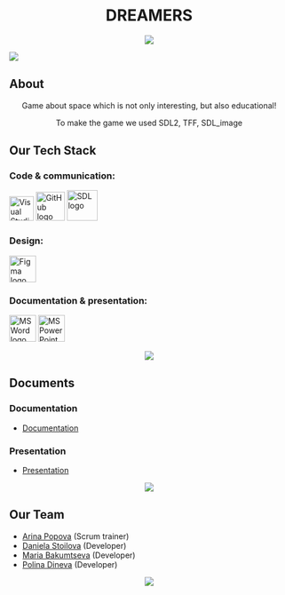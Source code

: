 <h1 align="center">DREAMERS</h1>

<p align="center">
    <img src="https://media.discordapp.net/attachments/1202314715636961413/1210645348129701948/DREAMERS_.png?ex=65eb5057&is=65d8db57&hm=df59c9b746a474265dc57da69ef657ab96ccd2f42cfe077ac042f64757bc204d&=&format=webp&quality=lossless&width=600&height=600">
</p>
<img src="https://cdn.discordapp.com/attachments/1103246649075171390/1116130271583031347/line-light.jpg"/>

##  About
<p align="center">Game about space which is not only interesting, but also educational!</p>
<p align="center">To make the game we used SDL2, TFF, SDL_image</p>
<p align="center">
    <https://media.discordapp.net/attachments/1202314715636961413/1210645348129701948/DREAMERS_.png?ex=65eb5057&is=65d8db57&hm=df59c9b746a474265dc57da69ef657ab96ccd2f42cfe077ac042f64757bc204d&=&format=webp&quality=lossless&width=600&height=600img src="https://cdn.discordapp.com/attachments/1103246649075171390/1116130271583031347/line-light.jpg"/>
</p>

##  Our Tech Stack
### Code & communication:
<p align="left">
    <a href="https://visualstudio.microsoft.com/vs/"><img src="https://upload.wikimedia.org/wikipedia/commons/thumb/5/59/Visual_Studio_Icon_2019.svg/1030px-Visual_Studio_Icon_2019.svg.png" alt="Visual Studio 2022 logo" width=44px /></a>
    <a href="https://github.com/"><img src="https://img.icons8.com/nolan/344/github.png" alt="GitHub logo" width=52px /></a>
    <a href="https://github.com/"><img src="https://tr0ll.net/libsdl/contest/pictures/ArneClaus.gif" alt="SDL logo" width=55px /></a>
</p>

### Design:
<p align="left">
    <a href="https://www.figma.com/"><img src="https://img.icons8.com/color/344/figma--v1.png" alt="Figma logo" width=48px/></a>
</p>

### Documentation & presentation:
<p align="left">
    <a href="https://www.microsoft.com/en-ww/microsoft-365/word"><img src="https://img.icons8.com/color/344/ms-word.png" alt="MS Word logo" width=48px /></a>
    <a href="https://www.microsoft.com/en-ww/microsoft-365/powerpoint"><img src="https://img.icons8.com/color/344/ms-powerpoint.png" alt="MS PowerPoint logo" width=48px /></a>
</p>

<p align="center">
    <img src="https://cdn.discordapp.com/attachments/1103246649075171390/1116130271583031347/line-light.jpg"/>
</p>

##  Documents

### Documentation
  - <a href = "https://codingburgas-my.sharepoint.com/:w:/g/personal/aapopova22_codingburgas_bg/EUmK5_5EqoFHuxlCEDrU4rYBVnRPgEspJ4gIj9GMueYSDQ?e=R7m78u">Documentation</a>
### Presentation
  - <a href = "https://codingburgas-my.sharepoint.com/:p:/g/personal/aapopova22_codingburgas_bg/EQ6lAgHxswJOusdtNMPSHzkBCaPM4jSzGDxgINdEflQ-MQ?e=UGmLKZ">Presentation</a>

<p align="center">
    <img src="https://cdn.discordapp.com/attachments/1103246649075171390/1116130271583031347/line-light.jpg"/>
</p>

##  Our Team

- <a href = "https://github.com/AAPopova22">Arina Popova</a> (Scrum trainer)
- <a href = "https://github.com/DDStoilova22">Daniela Stoilova</a> (Developer)
- <a href = "https://github.com/MSBkumtseva22">Maria Bakumtseva</a> (Developer)
- <a href = "https://github.com/PDDineva22">Polina Dineva</a> (Developer)

<p align="center">
    <img src="https://cdn.discordapp.com/attachments/1103246649075171390/1116130271583031347/line-light.jpg"/>
